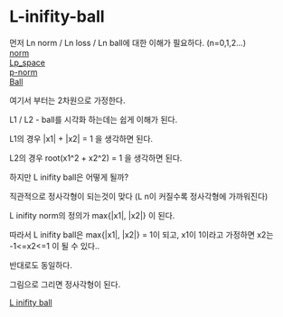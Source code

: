 # L-inifity-ball

먼저 Ln norm / Ln loss / Ln ball에 대한 이해가 필요하다. (n=0,1,2...)   
[norm](https://rorasa.wordpress.com/2012/05/13/l0-norm-l1-norm-l2-norm-l-infinity-norm/)  
[Lp_space](https://en.wikipedia.org/wiki/Lp_space)  
[p-norm](https://en.wikipedia.org/wiki/Norm_(mathematics)#p-norm)  
[Ball](https://en.wikipedia.org/wiki/Ball_(mathematics))  

여기서 부터는 2차원으로 가정한다.

L1 / L2 - ball를 시각화 하는데는 쉽게 이해가 된다.

L1의 경우 |x1| + |x2| = 1 을 생각하면 된다.

L2의 경우 root(x1^2 + x2^2) = 1 을 생각하면 된다.

하지만 L inifity ball은 어떻게 될까?

직관적으로 정사각형이 되는것이 맞다 (L n이 커질수록 정사각형에 가까워진다)

L inifity norm의 정의가 max{|x1|, |x2|} 이 된다.

따라서 L inifity ball은 max{|x1|, |x2|} = 1이 되고, x1이 1이라고 가정하면 x2는 -1<=x2<=1 이 될 수 있다..

반대로도 동일하다.

그림으로 그리면 정사각형이 된다.

[L inifity ball](https://math.stackexchange.com/questions/520002/unit-ball-with-p-norm)
